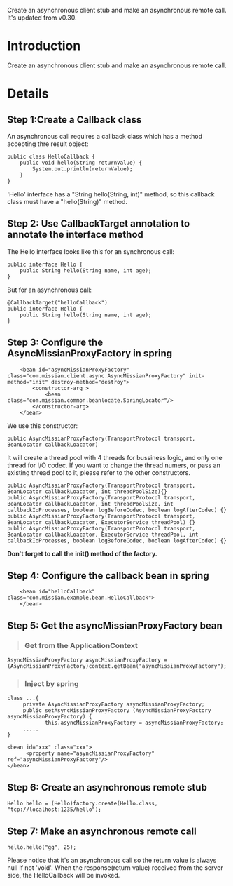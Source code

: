 Create an asynchronous client stub and make an asynchronous remote call.
It's updated from v0.30.

# Introduction #

Create an asynchronous client stub and make an asynchronous remote call.


# Details #

## Step 1:Create a Callback class ##
An asynchronous call requires a callback class which has a method accepting thre result object:
```
public class HelloCallback {
	public void hello(String returnValue) {
		System.out.println(returnValue);
	}
}
```
'Hello' interface has a "String hello(String, int)" method, so this callback class must have a "hello(String)" method.

## Step 2: Use CallbackTarget annotation to annotate the interface method ##
The Hello interface looks like this for an synchronous call:
```
public interface Hello {
	public String hello(String name, int age);
}
```
But for an asynchronous call:
```
@CallbackTarget("helloCallback")
public interface Hello {
	public String hello(String name, int age);
}
```

## Step 3: Configure the AsyncMissianProxyFactory in spring ##
```
	<bean id="asyncMissianProxyFactory" class="com.missian.client.async.AsyncMissianProxyFactory" init-method="init" destroy-method="destroy">
		<constructor-arg >
			<bean class="com.missian.common.beanlocate.SpringLocator"/>
		</constructor-arg>
	</bean>
```
We use this constructor:
```
public AsyncMissianProxyFactory(TransportProtocol transport, BeanLocator callbackLoacator)
```
It will create a thread pool with 4 threads for bussiness logic, and only one thread for I/O codec. If you want to change the thread numers, or pass an existing thread pool to it, please refer to the other constructors.
```
public AsyncMissianProxyFactory(TransportProtocol transport, BeanLocator callbackLoacator, int threadPoolSize){}
public AsyncMissianProxyFactory(TransportProtocol transport, BeanLocator callbackLoacator, int threadPoolSize, int callbackIoProcesses, boolean logBeforeCodec, boolean logAfterCodec) {}
public AsyncMissianProxyFactory(TransportProtocol transport, BeanLocator callbackLoacator, ExecutorService threadPool) {}
public AsyncMissianProxyFactory(TransportProtocol transport, BeanLocator callbackLoacator, ExecutorService threadPool, int callbackIoProcesses, boolean logBeforeCodec, boolean logAfterCodec) {}
```
**Don't forget to call the init() method of the factory.**
## Step 4: Configure the callback bean in spring ##
```
	<bean id="helloCallback" class="com.missian.example.bean.HelloCallback">
	</bean>
```
## Step 5: Get the asyncMissianProxyFactory bean ##
> ### Get from the ApplicationContext ###
```
AsyncMissianProxyFactory asyncMissianProxyFactory = (AsyncMissianProxyFactory)context.getBean("asyncMissianProxyFactory");
```
> ### Inject by spring ###
```
class ...{
     private AsyncMissianProxyFactory asyncMissianProxyFactory;
     public setAsyncMissianProxyFactory (AsyncMissianProxyFactory asyncMissianProxyFactory) {
            this.asyncMissianProxyFactory = asyncMissianProxyFactory;
     ..... 
}
```
```
<bean id="xxx" class="xxx">
      <property name="asyncMissianProxyFactory" ref="asyncMissianProxyFactory"/>
</bean>
```
## Step 6: Create an asynchronous remote stub ##
```
Hello hello = (Hello)factory.create(Hello.class, "tcp://localhost:1235/hello");
```
## Step 7: Make an asynchronous remote call ##
```
hello.hello("gg", 25);
```
Please notice that it's an asynchronous call so the return value is always null if not 'void'.
When the response(return value) received from the server side, the HelloCallback will be invoked.
